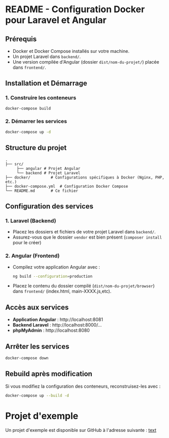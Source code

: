 # README - Configuration Docker pour Laravel et Angular

## Prérequis
- Docker et Docker Compose installés sur votre machine.
- Un projet Laravel dans `backend/`.
- Une version compilée d'Angular (dossier `dist/nom-du-projet/`) placée dans `frontend/`.

## Installation et Démarrage

### 1. Construire les conteneurs
```sh
docker-compose build
```

### 2. Démarrer les services
```sh
docker-compose up -d
```

## Structure du projet
```
.
├── src/   
     ├── angular # Projet Angular
     └── backend # Projet Laravel
├── docker/         # Configurations spécifiques à Docker (Nginx, PHP, etc.)
├── docker-compose.yml  # Configuration Docker Compose
└── README.md       # Ce fichier
```

## Configuration des services

### 1. Laravel (Backend)
- Placez les dossiers et fichiers de votre projet Laravel dans `backend/`.
- Assurez-vous que le dossier `vendor` est bien présent (`composer install` pour le créer)

### 2. Angular (Frontend)
- Compilez votre application Angular avec :
  ```sh
  ng build --configuration=production
  ```
- Placez le contenu du dossier compilé (`dist/nom-du-projet/browser`) dans `frontend/` (index.html, main-XXXX.js,etc).

## Accès aux services
- **Application Angular** : http://localhost:8081
- **Backend Laravel** : http://localhost:8000/...
- **phpMyAdmin** : http://localhost:8080

## Arrêter les services
```sh
docker-compose down
```

## Rebuild après modification
Si vous modifiez la configuration des conteneurs, reconstruisez-les avec :
```sh
docker-compose up --build -d
```

# Projet d'exemple

Un projet d'exemple est disponible sur GitHub à l'adresse suivante : [text](https://github.com/maximeBourciez/War.net.git)